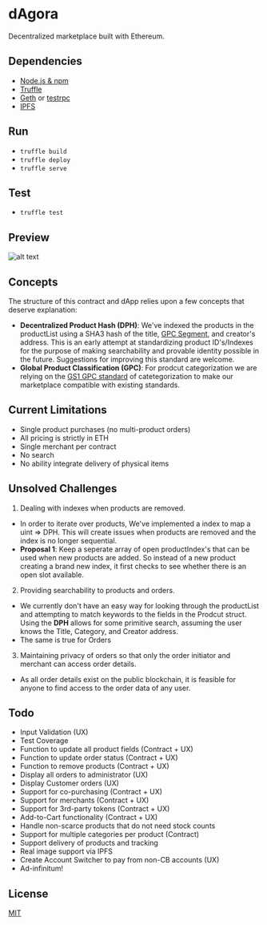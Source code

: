 # dAgora
Decentralized marketplace built with Ethereum.

## Dependencies
* [Node.js & npm](https://nodejs.org)
* [Truffle](https://github.com/ConsenSys/truffle)
* [Geth](https://github.com/ethereum/go-ethereum/wiki/geth) or [testrpc](https://github.com/ethereumjs/testrpc)
* [IPFS](https://ipfs.io/)

## Run
*  `truffle build`
*  `truffle deploy`
*  `truffle serve`

## Test
* `truffle test`

## Preview
![alt text](https://raw.githubusercontent.com/dsystems-io/dagora/master/app/images/preview.png "App Preview")

## Concepts
The structure of this contract and dApp relies upon a few concepts that deserve explanation:
* **Decentralized Product Hash (DPH)**: We've indexed the products in the productList using a SHA3 hash of the title, [GPC Segment](http://www.gs1.org/gpc), and creator's address. This is an early attempt at standardizing product ID's/Indexes for the purpose of making searchability and provable identity possible in the future. Suggestions for improving this standard are welcome.
* **Global Product Classification (GPC)**: For prodcut categorization we are relying on the [GS1 GPC standard](http://www.gs1.org/gpc) of catetegorization to make our marketplace compatible with existing standards.

## Current Limitations
* Single product purchases (no multi-product orders)
* All pricing is strictly in ETH
* Single merchant per contract
* No search
* No ability integrate delivery of physical items

## Unsolved Challenges
1. Dealing with indexes when products are removed.
  * In order to iterate over products, We've implemented a index to map a uint => DPH. This will create issues when products are removed and the index is no longer sequential.
  * **Proposal 1**: Keep a seperate array of open productIndex's that can be used when new products are added. So instead of a new product creating a brand new index, it first checks to see whether there is an open slot available.
2. Providing searchability to products and orders.
  * We currently don't have an easy way for looking through the productList and attempting to match keywords to the fields in the Prodcut struct. Using the **DPH** allows for some primitive search, assuming the user knows the Title, Category, and Creator address.
  * The same is true for Orders
3. Maintaining privacy of orders so that only the order initiator and merchant can access order details.
  * As all order details exist on the public blockchain, it is feasible for anyone to find access to the order data of any user.


## Todo
* Input Validation (UX)
* Test Coverage
* Function to update all product fields (Contract + UX)
* Function to update order status (Contract + UX)
* Function to remove products (Contract + UX)
* Display all orders to administrator (UX)
* Display Customer orders (UX)
* Support for co-purchasing (Contract + UX)
* Support for merchants (Contract + UX)
* Support for 3rd-party tokens (Contract + UX)
* Add-to-Cart functionality (Contract + UX)
* Handle non-scarce products that do not need stock counts
* Support for multiple categories per product (Contract)
* Support delivery of products and tracking
* Real image support via IPFS
* Create Account Switcher to pay from non-CB accounts (UX)
* Ad-infinitum!

## License
[MIT](https://github.com/dsystems-io/dagora/blob/master/LICENSE)
